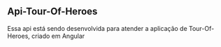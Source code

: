 ## Api-Tour-Of-Heroes

Essa api está sendo desenvolvida para atender a aplicação de Tour-Of-Heroes, criado em Angular
